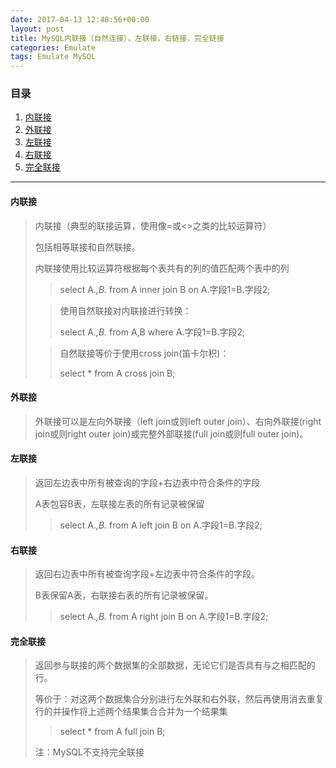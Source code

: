 ```yaml
---
date: 2017-04-13 12:48:56+00:00
layout: post
title: MySQL内联接（自然连接），左联接，右链接，完全链接
categories: Emulate
tags: Emulate MySQL
---
```


### 目录

1. [内联接](#item1)
2. [外联接](#item2)
3. [左联接](#item3)
4. [右联接](#item4)
5. [完全联接](#item5)

---
#### <span id="item1">内联接</span>
> 内联接（典型的联接运算，使用像=或<>之类的比较运算符）
> 
> 包括相等联接和自然联接。
> 
> 内联接使用比较运算符根据每个表共有的列的值匹配两个表中的列
>> select A.*,B.* from A inner join B on A.字段1=B.字段2;
> 
> 
>> 使用自然联接对内联接进行转换：
>> 
>> select A.*,B.* from A,B where A.字段1=B.字段2;
> 
>> 自然联接等价于使用cross join(笛卡尔积)：
>> 
>> select * from A cross join B;


#### <span id="item2">外联接</span>
> 外联接可以是左向外联接（left join或则left outer join）、右向外联接(right join或则right outer join)或完整外部联接(full join或则full outer join)。


#### <span id="item3">左联接</span>
> 返回左边表中所有被查询的字段+右边表中符合条件的字段
> 
> A表包容B表，左联接左表的所有记录被保留
>> select A.*,B.* from A left join B on A.字段1=B.字段2;

#### <span id="item4">右联接</span>
> 返回右边表中所有被查询字段+左边表中符合条件的字段。
> 
> B表保留A表，右联接右表的所有记录被保留。
>> select A.*,B.* from A right join B on A.字段1=B.字段2;

#### <span id="item5">完全联接</span>
> 返回参与联接的两个数据集的全部数据，无论它们是否具有与之相匹配的行。
> 
> 等价于：对这两个数据集合分别进行左外联和右外联，然后再使用消去重复行的并操作将上述两个结果集合合并为一个结果集
>> select * from A full join B;
> 
> 注：MySQL不支持完全联接